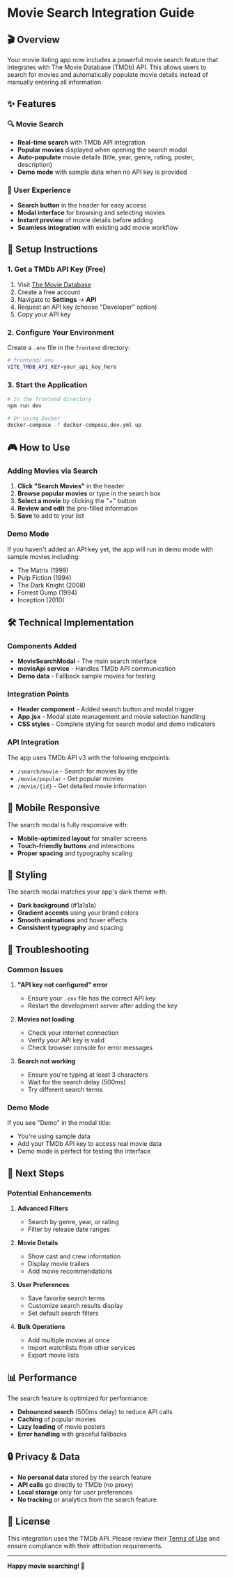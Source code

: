 # Movie Search Integration Guide

## 🎬 Overview

Your movie listing app now includes a powerful movie search feature that integrates with The Movie Database (TMDb) API. This allows users to search for movies and automatically populate movie details instead of manually entering all information.

## ✨ Features

### 🔍 Movie Search
- **Real-time search** with TMDb API integration
- **Popular movies** displayed when opening the search modal
- **Auto-populate** movie details (title, year, genre, rating, poster, description)
- **Demo mode** with sample data when no API key is provided

### 🎯 User Experience
- **Search button** in the header for easy access
- **Modal interface** for browsing and selecting movies
- **Instant preview** of movie details before adding
- **Seamless integration** with existing add movie workflow

## 🚀 Setup Instructions

### 1. Get a TMDb API Key (Free)

1. Visit [The Movie Database](https://www.themoviedb.org/)
2. Create a free account
3. Navigate to **Settings** → **API**
4. Request an API key (choose "Developer" option)
5. Copy your API key

### 2. Configure Your Environment

Create a `.env` file in the `frontend` directory:

```bash
# frontend/.env
VITE_TMDB_API_KEY=your_api_key_here
```

### 3. Start the Application

```bash
# In the frontend directory
npm run dev

# Or using Docker
docker-compose -f docker-compose.dev.yml up
```

## 🎮 How to Use

### Adding Movies via Search

1. **Click "Search Movies"** in the header
2. **Browse popular movies** or type in the search box
3. **Select a movie** by clicking the "+" button
4. **Review and edit** the pre-filled information
5. **Save** to add to your list

### Demo Mode

If you haven't added an API key yet, the app will run in demo mode with sample movies including:
- The Matrix (1999)
- Pulp Fiction (1994)
- The Dark Knight (2008)
- Forrest Gump (1994)
- Inception (2010)

## 🛠️ Technical Implementation

### Components Added

- **MovieSearchModal** - The main search interface
- **movieApi service** - Handles TMDb API communication
- **Demo data** - Fallback sample movies for testing

### Integration Points

- **Header component** - Added search button and modal trigger
- **App.jsx** - Modal state management and movie selection handling
- **CSS styles** - Complete styling for search modal and demo indicators

### API Integration

The app uses TMDb API v3 with the following endpoints:
- `/search/movie` - Search for movies by title
- `/movie/popular` - Get popular movies
- `/movie/{id}` - Get detailed movie information

## 📱 Mobile Responsive

The search modal is fully responsive with:
- **Mobile-optimized layout** for smaller screens
- **Touch-friendly buttons** and interactions
- **Proper spacing** and typography scaling

## 🎨 Styling

The search modal matches your app's dark theme with:
- **Dark background** (#1a1a1a)
- **Gradient accents** using your brand colors
- **Smooth animations** and hover effects
- **Consistent typography** and spacing

## 🔧 Troubleshooting

### Common Issues

1. **"API key not configured" error**
   - Ensure your `.env` file has the correct API key
   - Restart the development server after adding the key

2. **Movies not loading**
   - Check your internet connection
   - Verify your API key is valid
   - Check browser console for error messages

3. **Search not working**
   - Ensure you're typing at least 3 characters
   - Wait for the search delay (500ms)
   - Try different search terms

### Demo Mode

If you see "Demo" in the modal title:
- You're using sample data
- Add your TMDb API key to access real movie data
- Demo mode is perfect for testing the interface

## 🎯 Next Steps

### Potential Enhancements

1. **Advanced Filters**
   - Search by genre, year, or rating
   - Filter by release date ranges

2. **Movie Details**
   - Show cast and crew information
   - Display movie trailers
   - Add movie recommendations

3. **User Preferences**
   - Save favorite search terms
   - Customize search results display
   - Set default search filters

4. **Bulk Operations**
   - Add multiple movies at once
   - Import watchlists from other services
   - Export movie lists

## 📊 Performance

The search feature is optimized for performance:
- **Debounced search** (500ms delay) to reduce API calls
- **Caching** of popular movies
- **Lazy loading** of movie posters
- **Error handling** with graceful fallbacks

## 🔒 Privacy & Data

- **No personal data** stored by the search feature
- **API calls** go directly to TMDb (no proxy)
- **Local storage** only for user preferences
- **No tracking** or analytics from the search feature

## 📄 License

This integration uses the TMDb API. Please review their [Terms of Use](https://www.themoviedb.org/api-terms-of-use) and ensure compliance with their attribution requirements.

---

**Happy movie searching! 🍿**
